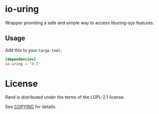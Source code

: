 # io-uring

Wrapper providing a safe and simple way to access liburing-sys features.

## Usage

Add this to your `Cargo.toml`:

```toml
[dependencies]
io-uring = "0.2"
```

# License

Rand is distributed under the terms of the LGPL-2.1 license.

See [COPYING](COPYING) for details.
